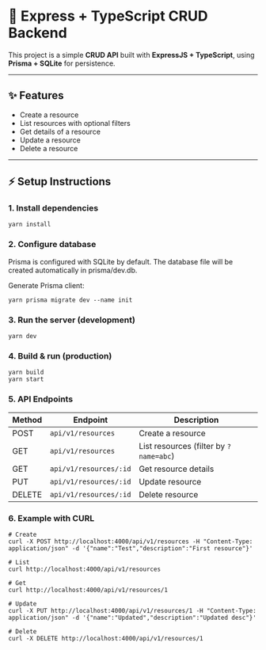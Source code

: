 # 🚀 Express + TypeScript CRUD Backend

This project is a simple **CRUD API** built with **ExpressJS + TypeScript**, using **Prisma + SQLite** for persistence.

---

## ✨ Features
- Create a resource
- List resources with optional filters
- Get details of a resource
- Update a resource
- Delete a resource

---

## ⚡ Setup Instructions

### 1. Install dependencies

    yarn install

### 2. Configure database

Prisma is configured with SQLite by default.
The database file will be created automatically in prisma/dev.db.

Generate Prisma client:

    yarn prisma migrate dev --name init

### 3. Run the server (development)

    yarn dev
### 4. Build & run (production)

    yarn build
    yarn start

### 5. API Endpoints

| Method | Endpoint         | Description                            |
| ------ | ---------------- | -------------------------------------- |
| POST   | `api/v1/resources`     | Create a resource                      |
| GET    | `api/v1/resources`     | List resources (filter by `?name=abc`) |
| GET    | `api/v1/resources/:id` | Get resource details                   |
| PUT    | `api/v1/resources/:id` | Update resource                        |
| DELETE | `api/v1/resources/:id` | Delete resource                        |


### 6. Example with CURL

    # Create
    curl -X POST http://localhost:4000/api/v1/resources -H "Content-Type: application/json" -d '{"name":"Test","description":"First resource"}'

    # List
    curl http://localhost:4000/api/v1/resources

    # Get
    curl http://localhost:4000/api/v1/resources/1

    # Update
    curl -X PUT http://localhost:4000/api/v1/resources/1 -H "Content-Type: application/json" -d '{"name":"Updated","description":"Updated desc"}'

    # Delete
    curl -X DELETE http://localhost:4000/api/v1/resources/1
